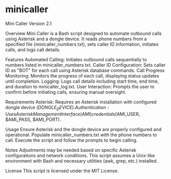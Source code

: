 # minicaller

Mini Caller Version 2.1


Overview
Mini Caller is a Bash script designed to automate outbound calls using Asterisk and a dongle device. It reads phone numbers from a specified file (minicaller_numbers.txt), sets caller ID information, initiates calls, and logs call details.


Features
Automated Calling: Initiates outbound calls sequentially to numbers listed in minicaller_numbers.txt.
Caller ID Configuration: Sets caller ID as "BOT" for each call using Asterisk database commands.
Call Progress Monitoring: Monitors the progress of each call, displaying status updates until completion.
Logging: Logs call details including start time, end time, and duration to minicaller_log.txt.
User Interaction: Prompts the user to confirm before initiating calls, ensuring manual oversight.


Requirements
Asterisk: Requires an Asterisk installation with configured dongle device ($DONGLE_DEVICE).
Authentication: Uses Asterisk Management Interface (AMI) credentials ($AMI_USER, $AMI_PASS, $AMI_PORT).


Usage
Ensure Asterisk and the dongle device are properly configured and operational.
Populate minicaller_numbers.txt with the phone numbers to call.
Execute the script and follow the prompts to begin calling.


Notes
Adjustments may be needed based on specific Asterisk configurations and network conditions.
This script assumes a Unix-like environment with Bash and necessary utilities (awk, grep, etc.) installed.


License
This script is licensed under the MIT License.
